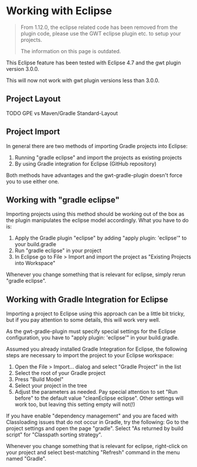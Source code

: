 # Working with Eclipse

> From 1.12.0, the eclipse related code has been removed from the plugin code, please use the GWT eclipse plugin etc. to setup your projects.
> 
> The information on this page is outdated.

This Eclipse feature has been tested with Eclipse 4.7 and the gwt plugin version 3.0.0.

This will now not work with gwt plugin versions less than 3.0.0.

## Project Layout

TODO GPE vs Maven/Gradle Standard-Layout

## Project Import

In general there are two methods of importing Gradle projects into Eclipse:

1. Running "gradle eclipse" and import the projects as existing projects
1. By using Gradle integration for Eclipse (GitHub repository)

Both methods have advantages and the gwt-gradle-plugin doesn't force you to use either one.

## Working with "gradle eclipse"

Importing projects using this method should be working out of the box as the plugin manipulates the eclipse model accordingly. What you have to do is:

1. Apply the Gradle plugin "eclipse" by adding "apply plugin: 'eclipse'" to your build.gradle
1. Run "gradle eclipse" in your project
1. In Eclipse go to File > Import and import the project as "Existing Projects into Workspace"

Whenever you change something that is relevant for eclipse, simply rerun "gradle eclipse".

## Working with Gradle Integration for Eclipse

Importing a project to Eclipse using this approach can be a little bit tricky, but if you pay attention to some details, this will work very well.

As the gwt-gradle-plugin must specify special settings for the Eclipse configuration, you have to "apply plugin: 'eclipse'" in your build.gradle.

Assumed you already installed Gradle Integration for Eclipse, the following steps are necessary to import the project to your Eclipse workspace:

1. Open the File > Import... dialog and select "Gradle Project" in the list
1. Select the root of your Gradle project
1. Press "Build Model"
1. Select your project in the tree
1. Adjust the parameters as needed. Pay special attention to set "Run before" to the default value "cleanEclipse eclipse". Other settings will work too, but leaving this setting empty will not(!)

If you have enable "dependency management" and you are faced with Classloading issues that do not occur in Gradle, try the following: Go to the project settings and open the page "gradle". Select "As returned by build script" for "Classpath sorting strategy".

Whenever you change something that is relevant for eclipse, right-click on your project and select best-matching "Refresh" command in the menu named "Gradle".

